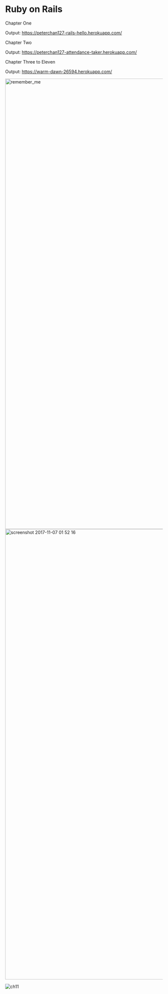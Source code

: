 # Ruby on Rails

Chapter One 

Output: https://peterchan127-rails-hello.herokuapp.com/

Chapter Two

Output: https://peterchan127-attendance-taker.herokuapp.com/

Chapter Three to Eleven

Output: https://warm-dawn-26594.herokuapp.com/

<img width="1440" alt="remember_me" src="https://user-images.githubusercontent.com/32804449/32138924-1bdf4cc2-bbf1-11e7-86a6-6b15a250bd26.png">

<img width="1440" alt="screenshot 2017-11-07 01 52 16" src="https://user-images.githubusercontent.com/32804449/32487569-e2526ec4-c35e-11e7-9290-35dd5b024519.png">

![ch11](https://user-images.githubusercontent.com/32804449/32528189-87264722-c3e6-11e7-9024-bfa66223d233.gif)

